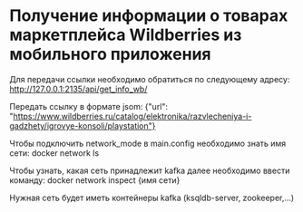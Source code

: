 # Получение информации о товарах маркетплейса Wildberries из мобильного приложения

Для передачи ссылки необходимо обратиться по следующему адресу:
http://127.0.0.1:2135/api/get_info_wb/

Передать ссылку в формате jsom:
{"url": "https://www.wildberries.ru/catalog/elektronika/razvlecheniya-i-gadzhety/igrovye-konsoli/playstation"}

Чтобы подключить network_mode в main.config необходимо знать имя сети:
docker network ls

Чтобы узнать, какая сеть принадлежит kafka далее необходимо ввести команду:
docker network inspect {имя сети}

Нужная сеть будет иметь контейнеры kafka (ksqldb-server, zookeeper,...)
